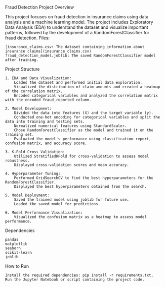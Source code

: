 Fraud Detection Project
Overview

This project focuses on fraud detection in insurance claims using data analysis and a machine learning model. The project includes Exploratory Data Analysis (EDA) to understand the dataset and visualize important patterns, followed by the development of a RandomForestClassifier for fraud detection.
Files:

    [insurance_claims.csv: The dataset containing information about insurance claims](insurance_claims.csv)
    fraud_detection_model.joblib: The saved RandomForestClassifier model after training.

Project Structure

    1. EDA and Data Visualization:
        Loaded the dataset and performed initial data exploration.
        Visualized the distribution of claim amounts and created a heatmap of the correlation matrix.
        Encoded categorical variables and analyzed the correlation matrix with the encoded fraud_reported column.

    2. Model Development:
        Divided the data into features (X) and the target variable (y).
        Conducted one-hot encoding for categorical variables and split the data into training and testing sets.
        Normalized numerical features using StandardScaler.
        Chose RandomForestClassifier as the model and trained it on the training set.
        Evaluated the model's performance using classification report, confusion matrix, and accuracy score.

    3. K-Fold Cross Validation:
        Utilized StratifiedKFold for cross-validation to assess model robustness.
        Displayed cross-validation scores and mean accuracy.

    4. Hyperparameter Tuning:
        Performed GridSearchCV to find the best hyperparameters for the RandomForestClassifier.
        Displayed the best hyperparameters obtained from the search.

    5. Model Deployment:
        Saved the trained model using joblib for future use.
        Loaded the saved model for predictions.

    6. Model Performance Visualization:
        Visualized the confusion matrix as a heatmap to assess model performance.

Dependencies

    pandas
    matplotlib
    seaborn
    scikit-learn
    joblib

How to Run

    Install the required dependencies: pip install -r requirements.txt.
    Run the Jupyter Notebook or script containing the project code.
